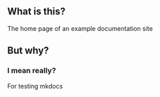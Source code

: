 ## What is this?

The home page of an example documentation site

## But why?

### I mean really?

For testing mkdocs
